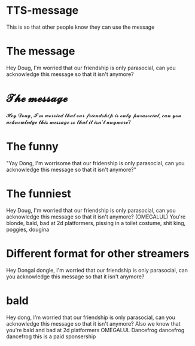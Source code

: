 # TTS-message
This is so that other people know they can use the message

# The message
Hey Doug, I'm worried that our friendship is only parasocial, can you acknowledge this message so that it isn't anymore?
# 𝓣𝓱𝓮 𝓶𝓮𝓼𝓼𝓪𝓰𝓮 
𝓗𝓮𝔂 𝓓𝓸𝓾𝓰, 𝓘'𝓶 𝔀𝓸𝓻𝓻𝓲𝓮𝓭 𝓽𝓱𝓪𝓽 𝓸𝓾𝓻 𝓯𝓻𝓲𝓮𝓷𝓭𝓼𝓱𝓲𝓹 𝓲𝓼 𝓸𝓷𝓵𝔂 𝓹𝓪𝓻𝓪𝓼𝓸𝓬𝓲𝓪𝓵, 𝓬𝓪𝓷 𝔂𝓸𝓾 𝓪𝓬𝓴𝓷𝓸𝔀𝓵𝓮𝓭𝓰𝓮 𝓽𝓱𝓲𝓼 𝓶𝓮𝓼𝓼𝓪𝓰𝓮 𝓼𝓸 𝓽𝓱𝓪𝓽 𝓲𝓽 𝓲𝓼𝓷'𝓽 𝓪𝓷𝔂𝓶𝓸𝓻𝓮? 
# The funny 
"Yay Dong, I'm worrisome that our fridenship is only parasocial, can you acknowledge this message so that it isn't anymore?"
# The funniest
Hey Doug, I'm worried that our friendship is only parasocial, can you acknowledge this message so that it isn't anymore? (OMEGALUL) You're blonde, bald, bad at 2d platformers, pissing in a toilet costume, shit king, poggies, dougina
# Different format for other streamers
Hey Dongal dongle, I'm worried that our friendship is only parasocial, can you acknowledge this message so that it isn't anymore?
# bald
Hey dong, I'm worried that our friendship is only parasocial, can you acknowledge this message so that it isn't anymore? Also we know that you're bald and bad at 2d platformers OMEGALUL Dancefrog dancefrog dancefrog this is a paid sponsership
